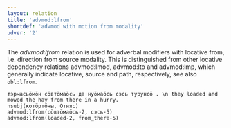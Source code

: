 ```yaml
---
layout: relation
title: 'advmod:lfrom'
shortdef: 'advmod with motion from modality'
udver: '2'
---
```


The _advmod:lfrom_ relation is used for adverbal modifiers with locative from, i.e. direction from source modality.
This is distinguished from other locative dependency relations advmod:lmod, advmod:lto and advmod:lmp,
which generally indicate locative, source and path, respectively, see also `obl:lfrom`.

~~~ sdparse
тэрмасьӧмӧн сӧвтӧмаӧсь да нуӧмаӧсь сэсь турунсӧ . \n they loaded and mowed the hay from there in a hurry.
nsubj(котӧртӧны, Ӧтияс)
advmod:lfrom(сӧвтӧмаӧсь-2, сэсь-5)
advmod:lfrom(loaded-2, from_there-5)
~~~

<!-- Interlanguage links updated Ne 5. května 2024, 18:20:39 CEST -->
